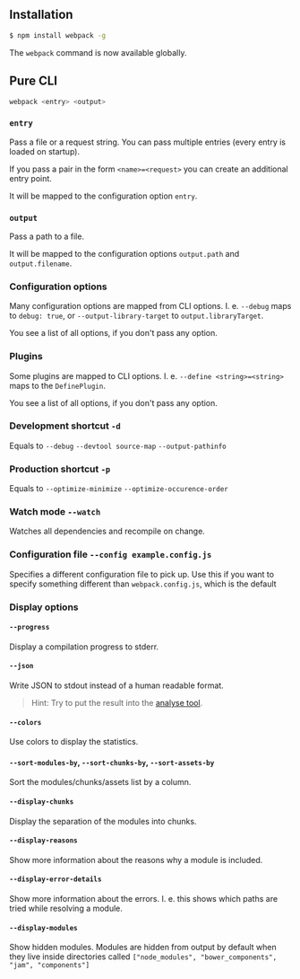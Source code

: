## Installation

``` sh
$ npm install webpack -g
```

The `webpack` command is now available globally.




## Pure CLI

``` sh
webpack <entry> <output>
```



### `entry`

Pass a file or a request string. You can pass multiple entries (every entry is loaded on startup).

If you pass a pair in the form `<name>=<request>` you can create an additional entry point.

It will be mapped to the configuration option `entry`.



### `output`

Pass a path to a file.

It will be mapped to the configuration options `output.path` and `output.filename`.



### Configuration options

Many configuration options are mapped from CLI options. I. e. `--debug` maps to `debug: true`, or `--output-library-target` to `output.libraryTarget`.

You see a list of all options, if you don't pass any option.



### Plugins

Some plugins are mapped to CLI options. I. e. `--define <string>=<string>` maps to the `DefinePlugin`.

You see a list of all options, if you don't pass any option.



### Development shortcut `-d`

Equals to `--debug` `--devtool source-map` `--output-pathinfo`



### Production shortcut `-p`

Equals to `--optimize-minimize` `--optimize-occurence-order`



### Watch mode `--watch`

Watches all dependencies and recompile on change.


### Configuration file `--config example.config.js`

Specifies a different configuration file to pick up. Use this if you want to specify something different than `webpack.config.js`, which is the default

### Display options

#### `--progress`

Display a compilation progress to stderr.

#### `--json`

Write JSON to stdout instead of a human readable format.

> Hint: Try to put the result into the [analyse tool](http://webpack.github.com/analyse).

#### `--colors`

Use colors to display the statistics.

#### `--sort-modules-by`, `--sort-chunks-by`, `--sort-assets-by`

Sort the modules/chunks/assets list by a column.

#### `--display-chunks`

Display the separation of the modules into chunks.

#### `--display-reasons`

Show more information about the reasons why a module is included.

#### `--display-error-details`

Show more information about the errors. I. e. this shows which paths are tried while resolving a module.

#### `--display-modules`

Show hidden modules. Modules are hidden from output by default when they live inside directories called `["node_modules", "bower_components", "jam", "components"]`